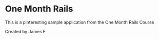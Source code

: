 # One Month Rails

This is a pinteresting sample application from the 
One Month Rails Course


Created by James F

